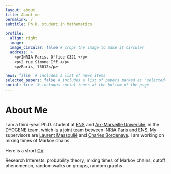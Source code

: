 ```yaml
---
layout: about
title: About me
permalink: /
subtitle: Ph.D. student in Mathematics

profile:
  align: right
  image: 
  image_circular: false # crops the image to make it circular
  address: >
    <p>INRIA Paris, Office C321 </p>
    <p>2 rue Simone Iff </p>
    <p>Paris, 75012</p>

news: false  # includes a list of news items
selected_papers: false # includes a list of papers marked as "selected={true}"
social: true  # includes social icons at the bottom of the page
---
```


# About Me

I am a third-year Ph.D. student at [ENS](https://www.ens.psl.eu/) and [Aix-Marseille Université](https://www.univ-amu.fr/), in the DYOGENE team, which is a joint team between [INRIA Paris](https://www.inria.fr/fr/centre-inria-de-paris) and ENS,  My supervisors are [Laurent Massoulié](https://www.di.ens.fr/laurent.massoulie/) and [Charles Bordenave](http://www.i2m.univ-amu.fr/perso/charles.bordenave/). I am working on mixing times of Markov chains.   


Here is a short [CV](/assets/pdf/CV_english.pdf).


Research Interests: probability theory, mixing times of Markov chains, cutoff phenomenon, random walks on groups, random graphs

